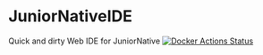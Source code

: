 # JuniorNativeIDE
Quick and dirty Web IDE for JuniorNative 
[![Docker Actions Status](https://github.com/holoed/JuniorNativeIDE/actions/workflows/docker-publish.yml/badge.svg)](https://github.com/holoed/JuniorNativeIDE/actions)
